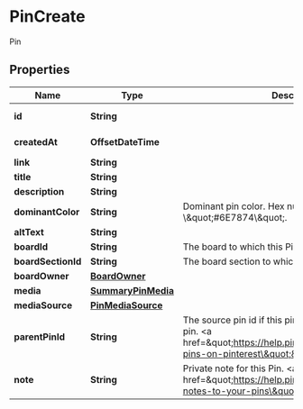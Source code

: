 

# PinCreate

Pin

## Properties

| Name | Type | Description | Notes |
|------------ | ------------- | ------------- | -------------|
|**id** | **String** |  |  [optional] [readonly] |
|**createdAt** | **OffsetDateTime** |  |  [optional] [readonly] |
|**link** | **String** |  |  [optional] |
|**title** | **String** |  |  [optional] |
|**description** | **String** |  |  [optional] |
|**dominantColor** | **String** | Dominant pin color. Hex number, e.g. \\\&quot;#6E7874\\\&quot;. |  [optional] |
|**altText** | **String** |  |  [optional] |
|**boardId** | **String** | The board to which this Pin belongs. |  [optional] |
|**boardSectionId** | **String** | The board section to which this Pin belongs. |  [optional] |
|**boardOwner** | [**BoardOwner**](BoardOwner.md) |  |  [optional] |
|**media** | [**SummaryPinMedia**](SummaryPinMedia.md) |  |  [optional] |
|**mediaSource** | [**PinMediaSource**](PinMediaSource.md) |  |  [optional] |
|**parentPinId** | **String** | The source pin id if this pin was saved from another pin. &lt;a href&#x3D;\&quot;https://help.pinterest.com/article/save-pins-on-pinterest\&quot;&gt;Learn more&lt;/a&gt;. |  [optional] |
|**note** | **String** | Private note for this Pin. &lt;a href&#x3D;\&quot;https://help.pinterest.com/en/article/add-notes-to-your-pins\&quot;&gt;Learn more&lt;/a&gt;. |  [optional] |




